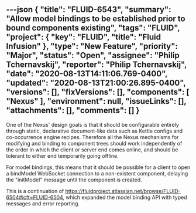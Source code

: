 ---json
{
  "title": "FLUID-6543",
  "summary": "Allow model bindings to be established prior to bound components existing",
  "tags": "FLUID",
  "project": {
    "key": "FLUID",
    "title": "Fluid Infusion"
  },
  "type": "New Feature",
  "priority": "Major",
  "status": "Open",
  "assignee": "Philip Tchernavskij",
  "reporter": "Philip Tchernavskij",
  "date": "2020-08-13T14:11:06.769-0400",
  "updated": "2020-08-13T21:00:26.895-0400",
  "versions": [],
  "fixVersions": [],
  "components": [
    "Nexus"
  ],
  "environment": null,
  "issueLinks": [],
  "attachments": [],
  "comments": []
}
---
One of the Nexus' design goals is that it should be configurable entirely through static, declarative document-like data such as Kettle configs and co-occurrence engine recipes. Therefore all the Nexus mechanisms for modifying and binding to component trees should work independently of the order in which the client or server end comes online, and should be tolerant to either end temporarily going offline.

For model bindings, this means that it should be possible for a client to open a bindModel WebSocket connection to a non-existent component, delaying the "initModel" message until the component is created.&#x20;

This is a continuation of <https://fluidproject.atlassian.net/browse/FLUID-6504#icft=FLUID-6504>, which expanded the model binding API with typed messages and error reporting.

        